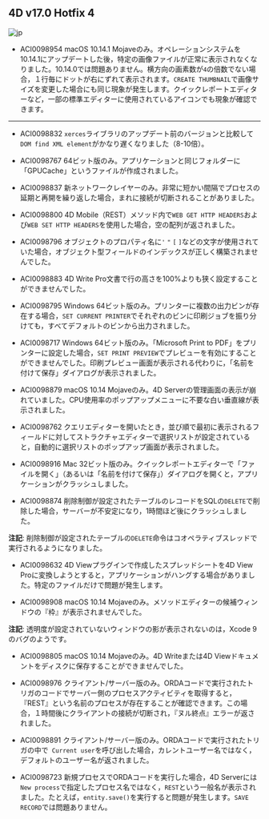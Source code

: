 4D v17.0 Hotfix 4
---

![jp](https://cloud.githubusercontent.com/assets/10509075/16182979/016305e0-36e7-11e6-816b-2335cc6f0abb.png)

* ACI0098954 macOS 10.14.1 Mojaveのみ。オペレーションシステムを10.14.1にアップデートした後，特定の画像ファイルが正常に表示されなくなりました。10.14.0では問題ありません。横方向の画素数が``4``の倍数でない場合，１行毎にドットが右にずれて表示されます。``CREATE THUMBNAIL``で画像サイズを変更した場合にも同じ現象が発生します。クイックレポートエディターなど，一部の標準エディターに使用されているアイコンでも現象が確認できます。

---

* ACI0098832 ``xerces``ライブラリのアップデート前のバージョンと比較して``DOM find XML element``がかなり遅くなりました（8-10倍）。

* ACI0098767 64ビット版のみ。アプリケーションと同じフォルダーに「GPUCache」というファイルが作成されました。

* ACI0098837 新ネットワークレイヤーのみ。非常に短かい間隔でプロセスの延期と再開を繰り返した場合，まれに接続が切断されることがありました。

* ACI0098800 4D Mobile（REST）メソッド内で``WEB GET HTTP HEADERS``および``WEB SET HTTP HEADERS``を使用した場合，空の配列が返されました。

* ACI0098796 オブジェクトのプロパティ名に``'`` ``"`` ``[``  ``]``などの文字が使用されていた場合，オブジェクト型フィールドのインデックスが正しく構築されませんでした。

* ACI0098883 4D Write Pro文書で行の高さを100%よりも狭く設定することができませんでした。

* ACI0098795 Windows 64ビット版のみ。プリンターに複数の出力ビンが存在する場合，``SET CURRENT PRINTER``でそれぞれのビンに印刷ジョブを振り分けても，すべてデフォルトのビンから出力されました。

* ACI0098717 Windows 64ビット版のみ。「Microsoft Print to PDF」をプリンターに設定した場合，``SET PRINT PREVIEW``でプレビューを有効にすることができませんでした。印刷プレビュー画面が表示される代わりに，「名前を付けて保存」ダイアログが表示されました。

* ACI0098879 macOS 10.14 Mojaveのみ。4D Serverの管理画面の表示が崩れていました。CPU使用率のポップアップメニューに不要な白い垂直線が表示されました。

* ACI0098762 クエリエディターを開いたとき，並び順で最初に表示されるフィールドに対してストラクチャエディターで選択リストが設定されていると，自動的に選択リストのポップアップ画面が表示されました。

* ACI0098916 Mac 32ビット版のみ。クイックレポートエディターで「ファイルを開く」（あるいは「名前を付けて保存」）ダイアログを開くと，アプリケーションがクラッシュしました。

* ACI0098874 削除制御が設定されたテーブルのレコードをSQLの``DELETE``で削除した場合，サーバーが不安定になり，1時間ほど後にクラッシュしました。

**注記**: 削除制御が設定されたテーブルの``DELETE``命令はコオペラティブスレッドで実行されるようになりました。

* ACI0098632 4D Viewプラグインで作成したスプレッドシートを4D View Proに変換しようとすると，アプリケーションがハングする場合がありました。特定のファイルだけで問題が発生します。

* ACI0098908 macOS 10.14 Mojaveのみ。メソッドエディターの候補ウィンドウの『枠』が表示されませんでした。

**注記**: 透明度が設定されていないウィンドウの影が表示されないのは，Xcode 9のバグのようです。

* ACI0098805 macOS 10.14 Mojaveのみ。4D Writeまたは4D Viewドキュメントをディスクに保存することができませんでした。

* ACI0098976 クライアント/サーバー版のみ。ORDAコードで実行されたトリガのコードでサーバー側のプロセスアクティビティを取得すると，『REST』という名前のプロセスが存在することが確認できます。この場合，１時間後にクライアントの接続が切断され，『ヌル終点』エラーが返されました。

* ACI0098891 クライアント/サーバー版のみ。ORDAコードで実行されたトリガの中で`` Current user``を呼び出した場合，カレントユーザー名ではなく，デフォルトのユーザー名が返されました。 

* ACI0098723 新規プロセスでORDAコードを実行した場合，4D Serverには``New process``で指定したプロセス名ではなく，``REST``という一般名が表示されました。たとえば，``entity.save()``を実行すると問題が発生します。``SAVE RECORD``では問題ありません。

